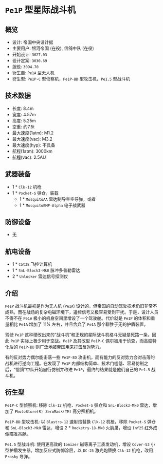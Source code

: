 # `Pe1P` 型星际战斗机

## 概览
  - 设计: 帝国中央设计据
  - 主要用户: 银河帝国 (在役), 信鸽中队 (在役)
  - 开始设计: `3027.03`
  - 设计定案: `3030.69`
  - 服役: `3094.70`
  - 衍生自: `Pe1A` 型无人机
  - 衍生型: `Pe1P-C` 型侦察机，`Pe1P-BD` 型攻击机，`Pe1.5` 型战斗机

## 技术数据
  - 长度: 8.4m
  - 宽度: 4.57m
  - 高度: 5.25m
  - 空重: 约7.5t
  - 最大速度(1atm): M1.2
  - 最大速度(vac): M3.2
  - 最大速度(hyp): 不具备
  - 航程(1atm): 3000km
  - 航程(vac): 2.5AU

## 武器装备
  - 1 * `Clk-12` 机枪
  - 1 * `Pocket-S` 弹仓，装载
    - 1 * `MosquitoAA` 雷达制导空空导弹，或者
    - 1 * `MosquitoEMP-Alpha` 电子战武器

## 防御设备
  - 无

## 航电设备
  - 1 * `Cbt3E` 飞控计算机
  - 1 * `SnL-Block3-Mk0` 脉冲多普勒雷达
  - 2 * `Unlocker` 雷达信号探测仪

## 介绍

`Pe1P` 战斗机最初是作为无人机 (`Pe1A`) 设计的，但帝国的自动驾驶技术仍旧非常不成熟，而在战场的复杂电磁环境下，遥控信号又极容易受到干扰。于是，设计人员不得不在 `Pe1A` 极小的机身空间里增设了一个驾驶舱。代价就是 `Pe1P` 的体积和重量相比 `Pe1A` 增加了 11% 左右，并且舍弃了 `Pe1A` 那个聊胜于无的护盾装置。

驾驶 `Pe1P` 这种硬改出来的“战斗机”和正规的星际战斗机格斗无疑是死路一条，因此 `Pe1P` 实际上极少用于空战。`Pe1P` 及其改型 `Pe1P-C` 偶尔被用于侦查，而高度特化后的 `Pe1P-BD` 则广泛地被帝国用来打击反对势力。

有的反对势力偶尔能击落一些 `Pe1P-BD` 攻击机，而有能力的反对势力会对击落的战机进行逆向工程。在发现了 `Pe1P` 内部结构简单、技术门槛低、容易仿制之后，“信鸽”中队开始自行仿制并改进 `Pe1P`，最终的结果就是他们自己的 `Pe1.5` 战斗机。

## 衍生型

`Pe1P-C` 型侦察机: 移除 `Clk-12` 机枪、`Pocket-S` 弹仓和 `SnL-Block3-Mk0` 雷达，增加了 `PhotoStore(R) ZeroMask(TM)` 高分照相机。

`Pe1P-BD` 型攻击机: 以 `Blastro-12` 速射炮替换 `Clk-12` 机枪，移除 `Pocket-S` 弹仓和 `SnL-Block3-Mk0` 雷达，增设 2 * `Rocketry-18-Mk0` 火箭巢，增设 `Inf25` 红外成像瞄准吊舱。

`Pe1.5` 型战斗机: 使用更高效的 `Ionizer` 磁等离子工质发动机，增设 `Cover-S3` 小型护盾发生器，增加反应式防御涂层，以 `DC-25` 激光炮替换 `Clk-12` 机枪，改用 `Prasky` 导弹。
